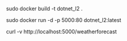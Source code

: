 sudo docker build -t dotnet_l2 .

sudo docker run -d -p 5000:80  dotnet_l2:latest

curl -v http://localhost:5000/weatherforecast
